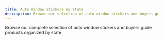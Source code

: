```yaml
---
title: Auto Window Stickers by State
description: Browse our selection of auto window stickers and buyers guide products available for each state.
---
```


Browse our complete selection of auto window stickers and buyers guide products organized by state.
